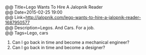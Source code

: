 @@ Title=Lego Wants To Hire A Jalopnik Reader  
@@ Date=2015-02-25 19:00  
@@ Link=http://jalopnik.com/lego-wants-to-hire-a-jalopnik-reader-1687950577  
@@ Description=Legos. And Cars. For a job.  
@@ Tags=Lego, cars    

1. Can I go back in time and become a mechanical engineer?
2. Can I go back in time and become a designer?